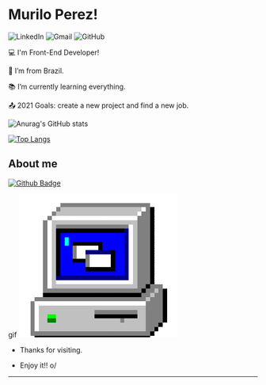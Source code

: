 # Murilo Perez!
![LinkedIn](https://img.shields.io/badge/linkedin-%230077B5.svg?style=for-the-badge&logo=linkedin&logoColor=white) ![Gmail](https://img.shields.io/badge/Gmail-D14836?style=for-the-badge&logo=gmail&logoColor=white) ![GitHub](https://img.shields.io/badge/github-%23121011.svg?style=for-the-badge&logo=github&logoColor=white)

:computer: I'm Front-End Developer!

:house_with_garden: I’m from Brazil.

:books: I’m currently learning everything.

:outbox_tray: 2021 Goals: create a new project and find a new job.

![Anurag's GitHub stats](https://github-readme-stats.vercel.app/api?username=MuriloPerez10&show_icons=true&theme=tokyonight)

[![Top Langs](https://github-readme-stats.vercel.app/api/top-langs/?username=anuraghazra&layout=compact&theme=tokyonight)](https://github.com/anuraghazra/github-readme-stats)


## About me

[![Github Badge](https://img.shields.io/badge/-Github-000?style=flat-square&logo=Github&logoColor=white&link=LINK_GIT)](LINK_GIT)


gif
![Alt Text](https://github.com/TheDudeThatCode/TheDudeThatCode/blob/master/Assets/PC.gif)


- Thanks for visiting.

- Enjoy it!! o/

----------------------------------------------------------------------------------
